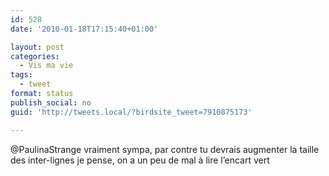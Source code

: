```yaml
---
id: 528
date: '2010-01-18T17:15:40+01:00'

layout: post
categories:
  - Vis ma vie
tags:
  - tweet
format: status
publish_social: no
guid: 'http://tweets.local/?birdsite_tweet=7910875173'

---
```


@PaulinaStrange vraiment sympa, par contre tu devrais augmenter la taille des inter-lignes je pense, on a un peu de mal à lire l’encart vert